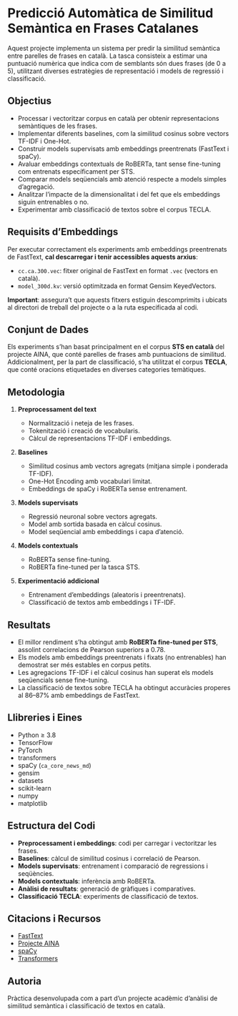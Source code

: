 # Predicció Automàtica de Similitud Semàntica en Frases Catalanes

Aquest projecte implementa un sistema per predir la similitud semàntica entre parelles de frases en català. La tasca consisteix a estimar una puntuació numèrica que indica com de semblants són dues frases (de 0 a 5), utilitzant diverses estratègies de representació i models de regressió i classificació.

## Objectius

- Processar i vectoritzar corpus en català per obtenir representacions semàntiques de les frases.
- Implementar diferents baselines, com la similitud cosinus sobre vectors TF-IDF i One-Hot.
- Construir models supervisats amb embeddings preentrenats (FastText i spaCy).
- Avaluar embeddings contextuals de RoBERTa, tant sense fine-tuning com entrenats específicament per STS.
- Comparar models seqüencials amb atenció respecte a models simples d’agregació.
- Analitzar l’impacte de la dimensionalitat i del fet que els embeddings siguin entrenables o no.
- Experimentar amb classificació de textos sobre el corpus TECLA.

## Requisits d’Embeddings

Per executar correctament els experiments amb embeddings preentrenats de FastText, **cal descarregar i tenir accessibles aquests arxius**:

- `cc.ca.300.vec`: fitxer original de FastText en format `.vec` (vectors en català).
- `model_300d.kv`: versió optimitzada en format Gensim KeyedVectors.

**Important**: assegura’t que aquests fitxers estiguin descomprimits i ubicats al directori de treball del projecte o a la ruta especificada al codi.


## Conjunt de Dades

Els experiments s’han basat principalment en el corpus **STS en català** del projecte AINA, que conté parelles de frases amb puntuacions de similitud. Addicionalment, per la part de classificació, s’ha utilitzat el corpus **TECLA**, que conté oracions etiquetades en diverses categories temàtiques.

## Metodologia

1. **Preprocessament del text**
   - Normalització i neteja de les frases.
   - Tokenització i creació de vocabularis.
   - Càlcul de representacions TF-IDF i embeddings.

2. **Baselines**
   - Similitud cosinus amb vectors agregats (mitjana simple i ponderada TF-IDF).
   - One-Hot Encoding amb vocabulari limitat.
   - Embeddings de spaCy i RoBERTa sense entrenament.

3. **Models supervisats**
   - Regressió neuronal sobre vectors agregats.
   - Model amb sortida basada en càlcul cosinus.
   - Model seqüencial amb embeddings i capa d’atenció.

4. **Models contextuals**
   - RoBERTa sense fine-tuning.
   - RoBERTa fine-tuned per la tasca STS.

5. **Experimentació addicional**
   - Entrenament d’embeddings (aleatoris i preentrenats).
   - Classificació de textos amb embeddings i TF-IDF.

## Resultats

- El millor rendiment s’ha obtingut amb **RoBERTa fine-tuned per STS**, assolint correlacions de Pearson superiors a 0.78.
- Els models amb embeddings preentrenats i fixats (no entrenables) han demostrat ser més estables en corpus petits.
- Les agregacions TF-IDF i el càlcul cosinus han superat els models seqüencials sense fine-tuning.
- La classificació de textos sobre TECLA ha obtingut accuràcies properes al 86–87% amb embeddings de FastText.

## Llibreries i Eines

- Python ≥ 3.8
- TensorFlow
- PyTorch
- transformers
- spaCy (`ca_core_news_md`)
- gensim
- datasets
- scikit-learn
- numpy
- matplotlib

## Estructura del Codi

- **Preprocessament i embeddings**: codi per carregar i vectoritzar les frases.
- **Baselines**: càlcul de similitud cosinus i correlació de Pearson.
- **Models supervisats**: entrenament i comparació de regressions i seqüències.
- **Models contextuals**: inferència amb RoBERTa.
- **Anàlisi de resultats**: generació de gràfiques i comparatives.
- **Classificació TECLA**: experiments de classificació de textos.

## Citacions i Recursos

- [FastText](https://fasttext.cc/)
- [Projecte AINA](https://www.aina.cat/)
- [spaCy](https://spacy.io/)
- [Transformers](https://huggingface.co/)

## Autoria

Pràctica desenvolupada com a part d’un projecte acadèmic d’anàlisi de similitud semàntica i classificació de textos en català.


